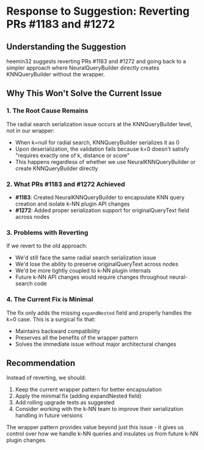 # Response to Suggestion: Reverting PRs #1183 and #1272

## Understanding the Suggestion
heemin32 suggests reverting PRs #1183 and #1272 and going back to a simpler approach where NeuralQueryBuilder directly creates KNNQueryBuilder without the wrapper.

## Why This Won't Solve the Current Issue

### 1. The Root Cause Remains
The radial search serialization issue occurs at the KNNQueryBuilder level, not in our wrapper:
- When k=null for radial search, KNNQueryBuilder serializes it as 0
- Upon deserialization, the validation fails because k=0 doesn't satisfy "requires exactly one of k, distance or score"
- This happens regardless of whether we use NeuralKNNQueryBuilder or create KNNQueryBuilder directly

### 2. What PRs #1183 and #1272 Achieved
- **#1183**: Created NeuralKNNQueryBuilder to encapsulate KNN query creation and isolate k-NN plugin API changes
- **#1272**: Added proper serialization support for originalQueryText field across nodes

### 3. Problems with Reverting
If we revert to the old approach:
- We'd still face the same radial search serialization issue
- We'd lose the ability to preserve originalQueryText across nodes
- We'd be more tightly coupled to k-NN plugin internals
- Future k-NN API changes would require changes throughout neural-search code

### 4. The Current Fix is Minimal
The fix only adds the missing `expandNested` field and properly handles the k=0 case. This is a surgical fix that:
- Maintains backward compatibility
- Preserves all the benefits of the wrapper pattern
- Solves the immediate issue without major architectural changes

## Recommendation
Instead of reverting, we should:
1. Keep the current wrapper pattern for better encapsulation
2. Apply the minimal fix (adding expandNested field)
3. Add rolling upgrade tests as suggested
4. Consider working with the k-NN team to improve their serialization handling in future versions

The wrapper pattern provides value beyond just this issue - it gives us control over how we handle k-NN queries and insulates us from future k-NN plugin changes.

